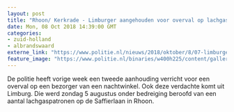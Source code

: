 ```yaml
---
layout: post
title: "Rhoon/ Kerkrade - Limburger aangehouden voor overval op lachgaspatroonverkoper Rhoon"
date: Mon, 08 Oct 2018 14:39:00 GMT
categories: 
- zuid-holland 
- albrandswaard 
externe_link: "https://www.politie.nl/nieuws/2018/oktober/8/07-limburger-aangehouden-voor-overval-op-lachgaspatroonverkoper-rhoon.html"
feature_image: "https://www.politie.nl/binaries/w400h225/content/gallery/politie/nieuws/2018/oktober/07-rt/images.jpg"
---
```


De politie heeft vorige week een tweede aanhouding verricht voor een overval op een bezorger van een nachtwinkel. Ook deze verdachte komt uit Limburg. Die werd zondag 5 augustus onder bedreiging beroofd van een aantal lachgaspatronen op de Saffierlaan in Rhoon.

